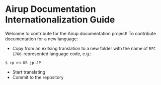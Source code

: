# Airup Documentation Internationalization Guide
Welcome to contribute for the Airup documentation project! To contribute documentation for a new language:
 - Copy from an exitsing translation to a new folder with the name of `RFC 1766`-represented language code, e.g.:
 ```shell
 $ cp en-US jp-JP
 ```
 - Start translating
 - Commit to the repository